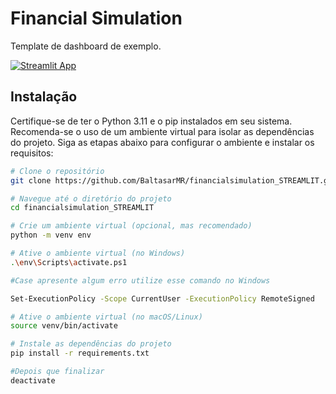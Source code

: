 # Financial Simulation

Template de dashboard de exemplo.

[![Streamlit App](https://static.streamlit.io/badges/streamlit_badge_black_white.svg)](https://financialsimulationapp.streamlit.app)

## Instalação

Certifique-se de ter o Python 3.11 e o pip instalados em seu sistema. Recomenda-se o uso de um ambiente virtual para isolar as dependências do projeto. Siga as etapas abaixo para configurar o ambiente e instalar os requisitos:

```bash
# Clone o repositório
git clone https://github.com/BaltasarMR/financialsimulation_STREAMLIT.git

# Navegue até o diretório do projeto
cd financialsimulation_STREAMLIT

# Crie um ambiente virtual (opcional, mas recomendado)
python -m venv env

# Ative o ambiente virtual (no Windows)
.\env\Scripts\activate.ps1

#Case apresente algum erro utilize esse comando no Windows

Set-ExecutionPolicy -Scope CurrentUser -ExecutionPolicy RemoteSigned

# Ative o ambiente virtual (no macOS/Linux)
source venv/bin/activate

# Instale as dependências do projeto
pip install -r requirements.txt

#Depois que finalizar
deactivate
